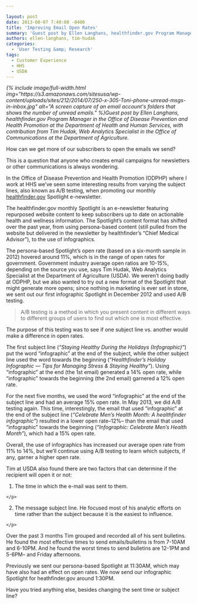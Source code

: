 ```yaml
---

layout: post
date: 2013-08-07 7:40:08 -0400
title: 'Improving Email Open Rates'
summary: 'Guest post by Ellen Langhans, healthfinder.gov Program Manager in the Office of Disease Prevention and Health Promotion at the Department of Health and Human Services, with contribution from Tim Hudak, Web Analytics Specialist in the Office of Communications'
authors: ellen-langhans, tim-hudak
categories:
  - 'User Testing &amp; Research'
tags:
  - Customer Experience
  - HHS
  - USDA
---
```


<p dir="ltr" style="text-align: left;">
  <em>
{% include image/full-width.html img="https://s3.amazonaws.com/sitesusa/wp-content/uploads/sites/212/2014/07/250-x-305-Toni-phone-unread-msgs-in-inbox.jpg" alt="A screen capture of an email account's folders that shows the number of unread emails." %}Guest post by Ellen Langhans, healthfinder.gov Program Manager in the Office of Disease Prevention and Health Promotion at the Department of Health and Human Services, with contribution from Tim Hudak, Web Analytics Specialist in the Office of Communications at the Department of Agriculture.</em>
</p>

<p dir="ltr">
  How can we get more of our subscribers to open the emails we send?
</p>

<p dir="ltr">
  This is a question that anyone who creates email campaigns for newsletters or other communications is always wondering.
</p>

<p dir="ltr">
  In the Office of Disease Prevention and Health Promotion (ODPHP) where I work at HHS we’ve seen some interesting results from varying the subject lines, also known as A/B testing, when promoting our monthly <a href="http://healthfinder.gov/" target="_blank">healthfinder.gov</a> Spotlight e-newsletter.
</p>

<p dir="ltr">
  The healthfinder.gov monthly Spotlight is an e-newsletter featuring repurposed website content to keep subscribers up to date on actionable health and wellness information. The Spotlight’s content format has shifted over the past year, from using persona-based content (still pulled from the website but delivered in the newsletter by healthfinder’s “Chief Medical Advisor”), to the use of infographics.
</p>

<p dir="ltr">
  The persona-based Spotlight’s open rate (based on a six-month sample in 2012) hovered around 11%, which is in the range of open rates for government. Government industry average open ratios are 10-15%, depending on the source you use, says Tim Hudak, Web Analytics Specialist at the Department of Agriculture (USDA). We weren’t doing badly at ODPHP, but we also wanted to try out a new format of the Spotlight that might generate more opens; since nothing in marketing is ever set in stone, we sent out our first infographic Spotlight in December 2012 and used A/B testing.
</p>

> <p dir="ltr">
>   A/B testing is a method in which you present content in different ways to different groups of users to find out which one is most effective.
> </p>

<p dir="ltr">
  The purpose of this testing was to see if one subject line vs. another would make a difference in open rates.
</p>

<p dir="ltr">
  The first subject line (<em>“Staying Healthy During the Holidays (Infographic)”</em>) put the word “infographic” at the end of the subject, while the other subject line used the word towards the beginning (“<em>Healthfinder&#8217;s Holiday Infographic &#8212; Tips for Managing Stress & Staying Healthy”</em>). Using “infographic” at the end (the 1st email) generated a 14% open rate, while “infographic” towards the beginning (the 2nd email) garnered a 12% open rate.
</p>

<p dir="ltr">
  For the next five months, we used the word “infographic” at the end of the subject line and had an average 15% open rate. In May 2013, we did A/B testing again. This time, interestingly, the email that used “infographic” at the end of the subject line (<em>“Celebrate Men&#8217;s Health Month: A healthfinder infographic”</em>) resulted in a lower open rate–12%– than the email that used “infographic” towards the beginning (<em>“Infographic: Celebrate Men&#8217;s Health Month”</em>), which had a 15% open rate.
</p>

<p dir="ltr">
  Overall, the use of infographics has increased our average open rate from 11% to 14%, but we’ll continue using A/B testing to learn which subjects, if any, garner a higher open rate.
</p>

<p dir="ltr">
  Tim at USDA also found there are two factors that can determine if the recipient will open it or not:
</p>

  1. <p dir="ltr">
      The time in which the e-mail was sent to them.
    </p>

  2. <p dir="ltr">
      The message subject line.  He focused most of his analytic efforts on time rather than the subject because it is the easiest to influence.
    </p>

<p dir="ltr">
  Over the past 3 months Tim grouped and recorded all of his sent bulletins.  He found the most effective times to send emails/bulletins is from 7-10AM and 6-10PM.  And he found the worst times to send bulletins are 12-1PM and 5-6PM– and Friday afternoons.
</p>

<p dir="ltr">
  Previously we sent our persona-based Spotlight at 11:30AM, which may have also had an effect on open rates. We now send our infographic Spotlight for heathfinder.gov around 1:30PM.
</p>

<p dir="ltr">
  Have you tried anything else, besides changing the sent time or subject line?
</p>

<div>
</div>